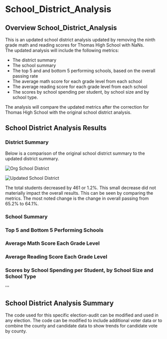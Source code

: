 # School_District_Analysis

## Overview School_District_Analysis
This is an updated school district analysis updated by removing the ninth grade math and reading scores for Thomas High School with NaNs.  
The updated analysis will include the following metrics:

  *  The district summary
  *  The school summary
  *  The top 5 and and bottom 5 performing schools, based on the overall passing rate
  *  The average math score for each grade level from each school
  *  The average reading score for each grade level from each school
  *  The scores by school spending per student, by school size and by school type.

The analysis will compare the updated metrics after the correction for Thomas High School with the original school district analysis.

## School District Analysis Results

### District Summary

Below is a comparison of the original school district summary to the updated district summary.

![Org School District](https://user-images.githubusercontent.com/100876517/163746328-0ae073b4-362e-4e43-9bab-79eebd6317c2.png)

![Updated School District](https://user-images.githubusercontent.com/100876517/163746321-83f01945-00e9-4efc-8b5a-446e96b92bc2.png)

The total students decreased by 461 or 1.2%.  This small decrease did not materially impact the overall results.  This can be seen by comparing 
the metrics.  The most noted change is the change in overall passing from 65.2% to 64.1%.

### School Summary


### Top 5 and Bottom 5 Performing Schools 
### Average Math Score Each Grade Level
### Average Reading Score Each Grade Level
### Scores by School Spending per Student, by School Size and School Type

 '''


 
## School District Analysis Summary

The code used for this specific election-audit can be modified and used in any election.  The code can be modified to include additional voter data or to combine the county and candidate data to show trends for candidate vote by county. 
